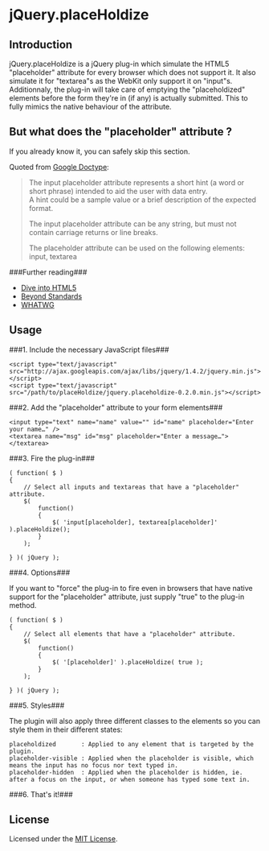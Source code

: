 jQuery.placeHoldize
===================

Introduction
------------

jQuery.placeHoldize is a jQuery plug-in which simulate
the HTML5 "placeholder" attribute for every browser which does not support it.
It also simulate it for "textarea"s as the WebKit only support it on "input"s.
Additionnaly, the plug-in will take care of emptying the "placeholdized" elements
before the form they're in (if any) is actually submitted. This to fully mimics
the native behaviour of the attribute.

But what does the "placeholder" attribute ?
-------------------------------------------

If you already know it, you can safely skip this section.

Quoted from [Google Doctype](http://code.google.com/p/doctype/wiki/InputPlaceholderAttribute):
> The input placeholder attribute represents a short hint (a word or short phrase)
> intended to aid the user with data entry.  
> A hint could be a sample value or a brief description of the expected format.
>
> The input placeholder attribute can be any string, but must not contain carriage returns or line breaks.
> 
> The placeholder attribute can be used on the following elements: input, textarea

###Further reading###

* [Dive into HTML5](http://diveintohtml5.org/forms.html#placeholder)
* [Beyond Standards](http://www.beyondstandards.com/archives/input-placeholders/)
* [WHATWG](http://www.whatwg.org/specs/web-apps/current-work/multipage/common-input-element-attributes.html#the-placeholder-attribute)

Usage
-----

###1. Include the necessary JavaScript files###

    <script type="text/javascript" src="http://ajax.googleapis.com/ajax/libs/jquery/1.4.2/jquery.min.js"></script>
    <script type="text/javascript" src="/path/to/placeHoldize/jquery.placeholdize-0.2.0.min.js"></script>

###2. Add the "placeholder" attribute to your form elements###

    <input type="text" name="name" value="" id="name" placeholder="Enter your name…" />
    <textarea name="msg" id="msg" placeholder="Enter a message…"></textarea>

###3. Fire the plug-in###

    ( function( $ )
    {
        // Select all inputs and textareas that have a "placeholder" attribute.
        $(
            function()
            {
                $( 'input[placeholder], textarea[placeholder]' ).placeHoldize();
            }
        );
    
    } )( jQuery );

###4. Options###

If you want to "force" the plug-in to fire even in browsers that have native support for the "placeholder" attribute, just supply "true" to the plug-in method.

    ( function( $ )
    {
        // Select all elements that have a "placeholder" attribute.
        $(
            function()
            {
                $( '[placeholder]' ).placeHoldize( true );
            } 
        );
    
    } )( jQuery );

###5. Styles###

The plugin will also apply three different classes to the elements so you can style them in their different states:

    placeholdized       : Applied to any element that is targeted by the plugin.
    placeholder-visible : Applied when the placeholder is visible, which means the input has no focus nor text typed in.
    placeholder-hidden  : Applied when the placeholder is hidden, ie. after a focus on the input, or when someone has typed some text in.

###6. That's it!###

License
-------

Licensed under the [MIT License](http://www.opensource.org/licenses/mit-license.php).
